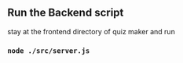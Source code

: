 ## Run the Backend script

stay at the frontend directory of quiz maker and run 

### `node ./src/server.js`
